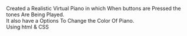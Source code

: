 Created a Realistic Virtual Piano in which When buttons are Pressed the tones Are Being Played.
<br>
It also have a Options To Change the Color Of Piano.
<br>
Using html & CSS


